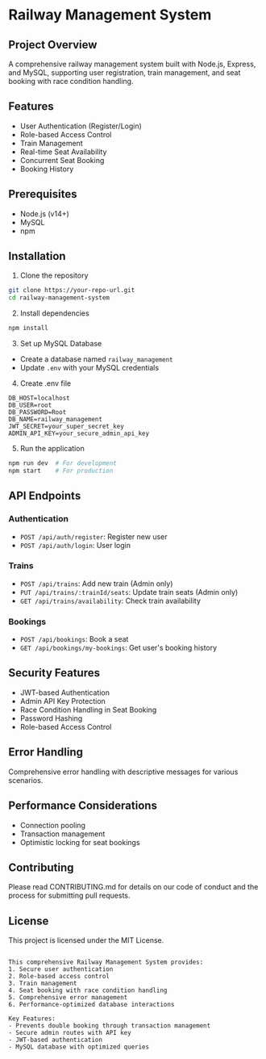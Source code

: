 # Railway Management System

## Project Overview
A comprehensive railway management system built with Node.js, Express, and MySQL, supporting user registration, train management, and seat booking with race condition handling.

## Features
- User Authentication (Register/Login)
- Role-based Access Control
- Train Management
- Real-time Seat Availability
- Concurrent Seat Booking
- Booking History

## Prerequisites
- Node.js (v14+)
- MySQL
- npm

## Installation

1. Clone the repository
```bash
git clone https://your-repo-url.git
cd railway-management-system
```

2. Install dependencies
```bash
npm install
```

3. Set up MySQL Database
- Create a database named `railway_management`
- Update `.env` with your MySQL credentials

4. Create .env file
```
DB_HOST=localhost
DB_USER=root
DB_PASSWORD=Root
DB_NAME=railway_management
JWT_SECRET=your_super_secret_key
ADMIN_API_KEY=your_secure_admin_api_key
```

5. Run the application
```bash
npm run dev  # For development
npm start    # For production
```

## API Endpoints

### Authentication
- `POST /api/auth/register`: Register new user
- `POST /api/auth/login`: User login

### Trains
- `POST /api/trains`: Add new train (Admin only)
- `PUT /api/trains/:trainId/seats`: Update train seats (Admin only)
- `GET /api/trains/availability`: Check train availability

### Bookings
- `POST /api/bookings`: Book a seat
- `GET /api/bookings/my-bookings`: Get user's booking history

## Security Features
- JWT-based Authentication
- Admin API Key Protection
- Race Condition Handling in Seat Booking
- Password Hashing
- Role-based Access Control

## Error Handling
Comprehensive error handling with descriptive messages for various scenarios.

## Performance Considerations
- Connection pooling
- Transaction management
- Optimistic locking for seat bookings

## Contributing
Please read CONTRIBUTING.md for details on our code of conduct and the process for submitting pull requests.

## License
This project is licensed under the MIT License.
```

This comprehensive Railway Management System provides:
1. Secure user authentication
2. Role-based access control
3. Train management
4. Seat booking with race condition handling
5. Comprehensive error management
6. Performance-optimized database interactions

Key Features:
- Prevents double booking through transaction management
- Secure admin routes with API key
- JWT-based authentication
- MySQL database with optimized queries

